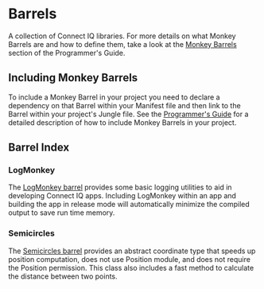 # Barrels
A collection of Connect IQ libraries. For more details on what Monkey Barrels are and how to define them, take a look at the [Monkey Barrels](https://developer.garmin.com/connect-iq/programmers-guide/monkey-barrels) section of the Programmer's Guide.

## Including Monkey Barrels
To include a Monkey Barrel in your project you need to declare a dependency on that Barrel within your Manifest file and then link to the Barrel within your project's Jungle file. See the [Programmer's Guide](https://developer.garmin.com/connect-iq/programmers-guide/monkey-barrels#how-to-include-barrels) for a detailed description of how to include Monkey Barrels in your project.

## Barrel Index

### LogMonkey
The [LogMonkey barrel](https://github.com/garmin/connectiq-apps/tree/master/barrels/LogMonkey) provides some basic logging utilities to aid in developing Connect IQ apps. Including LogMonkey within an app and building the app in release mode will automatically minimize the compiled output to save run time memory.

### Semicircles
The [Semicircles barrel](https://github.com/garmin/connectiq-apps/tree/master/barrels/Semicircles) provides an abstract coordinate type that speeds up position computation, does not use Position module, and does not require the Position permission. This class also includes a fast method to calculate the distance between two points.
